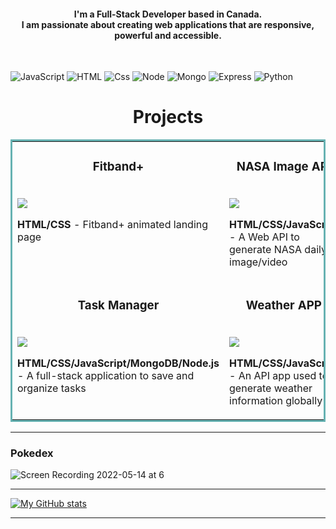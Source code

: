 <h4 align="center">
I'm a Full-Stack Developer based in Canada. <br /> I am passionate about creating web applications that are responsive, powerful and accessible.
</h4>
<br>


<p>
  <img alt="JavaScript" src="https://img.shields.io/badge/JavaScript-F7DF1E?logo=javascript&logoColor=white&style=for-the-badge" />
  <img alt="HTML" src="https://img.shields.io/badge/HTML-E34F26?logo=html5&logoColor=white&style=for-the-badge" />
  <img alt="Css" src="https://img.shields.io/badge/CSS-1572B6?logo=css3&logoColor=white&style=for-the-badge" />
  <img alt="Node" src="https://img.shields.io/badge/NODE-339933?logo=node.js&logoColor=white&style=for-the-badge" /> 
  <img alt="Mongo" src="https://img.shields.io/badge/MONGODB-47A248?logo=mongodb&logoColor=white&style=for-the-badge" /> 
  <img alt="Express" src="https://img.shields.io/badge/EXPRESS-000000?logo=express&logoColor=white&style=for-the-badge" />
  <img alt="Python" src="https://img.shields.io/badge/PYTHON-3776AB?logo=python&logoColor=white&style=for-the-badge" />


<h1 align="center">Projects</h1>


<table bordercolor="#66b2b2">
  <tr>
    <td width="50%" valign="top">
      <h3 align="center">Fitband+</h3>
        <br />
        <a target="">
            <img src="https://user-images.githubusercontent.com/98681977/171325956-0f6d146f-0354-4e51-8074-e8d7949760f8.gif"/>
        </a>
        <br />
        <p align="center"> 
  
    
  </a>
      </p>
        <p><strong>HTML/CSS</strong> - Fitband+ animated landing page</p>
    </td>
    <td width="50%" valign="top">
      <h3 align="center">NASA Image API</h3>
        <br />
      <a target="_blank" href="">
            <img src="https://user-images.githubusercontent.com/98681977/172957833-1f0e8aba-49a6-4118-9a55-2ba4147e61a1.gif"/>
        </a>
        <br />
        <p align="center">
          
  <a href="#" target="_blank">
   
  </a>
  <a href="">
   
  </a>
      </p>
        <p><strong>HTML/CSS/JavaScript</strong> - A Web API to generate NASA daily image/video </p>
    </td> 
  </tr>
  
  <tr>
    <td width="50%" valign="top">
      <h3 align="center">Task Manager</h3>
        <br />
      <a target="_blank" href="">
            <img src="https://user-images.githubusercontent.com/98681977/176308951-c3a289cb-23fe-41ec-b45e-e07ad49ac459.mov"/>
        </a>
        <br />
        <p align="center">
          
  <a href="" target="_blank">
   
  </a>
  <a href="" target="_blank">
  </a>
      </p>
        <p><strong>HTML/CSS/JavaScript/MongoDB/Node.js</strong> - A full-stack application to save and organize tasks</p>
    </td>
   <td width="50%" valign="top">
      <h3 align="center">Weather APP</h3>
        <br />
        <a target="_blank" href="">
            <img src="https://user-images.githubusercontent.com/98681977/168454927-7e89250e-193c-4602-808a-ba251c6a9790.gif"/>
        </a>
        <br />
        <p align="center">
          
  <a href="" target="_blank">
   
  </a>  
  <a href="https://github.com/njohal13/weather" target="_blank">
    
  </a>
      </p>
        <p><strong>HTML/CSS/JavaScript</strong> - An API app used to generate weather information globally</p>
    </td>
  </tr>
	
</table>



<hr/>


### Pokedex
![Screen Recording 2022-05-14 at 6](https://user-images.githubusercontent.com/98681977/168454881-6a199e2b-c9a4-42cf-896b-bc4e658ad2f5.gif)


<hr/>

[![My GitHub stats](https://github-readme-stats.vercel.app/api?username=njohal13&show_icons=true&theme=tokyonight)](https://github.com/njohal13/github-readme-stats)

<hr/>
<!--
**njohal13/njohal13** is a ✨ _special_ ✨ repository because its `README.md` (this file) appears on your GitHub profile.

Here are some ideas to get you started:

- 🔭 I’m currently working on ...
- 🌱 I’m currently learning ...
- 👯 I’m looking to collaborate on ...
- 🤔 I’m looking for help with ...
- 💬 Ask me about ...
- 📫 How to reach me: ...
- 😄 Pronouns: ...
- ⚡ Fun fact: ...
-->
